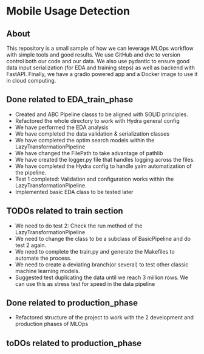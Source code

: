 # Mobile Usage Detection

## About

This repository is a small sample of how we can leverage MLOps workflow with simple tools and good results. We use GitHub and dvc to version control both our code and our data. We also use pydantic to ensure good data input serialization (for EDA and training steps) as well as backend with FastAPI. Finally, we have a gradio powered app and a Docker image to use it in cloud computing.

## Done related to EDA_train_phase
  - Created and ABC  Pipeline classs to be aligned with SOLID principles.
  - Refactored the whole directory to work with Hydra general config
  - We have performed the EDA analysis
  - We have completed the data validation & serialization classes
  - We have completed the optim search models within the LazyTransformationPipeline
  - We have changed the FilePath to take advantage of pathlib
  - We have created the logger.py file that handles logging across the files.
  - We have completed the Hydra config to handle yalm automatization of the pipeline.
  - Test 1 completed: Validation and configuration works within the LazyTransformationPipeline.
  - Implemented basic EDA class to be tested later


## TODOs related to train section
  - We need to do test 2: Check the run method of the LazyTransformationPipeline
  - We need to change the class to be a subclass of BasicPipeline and do test 2 again.
  - We need to complete the train.py and generate the Makefiles to automate the process.
  - We need to create a deviating branch(or several) to test other classic machine learning models.
  - Suggested test duplicating the data until we reach 3 million rows. We can use this as stress test for speed in the data pipeline


## Done related to production_phase
  - Refactored structure of the project to work with the 2 development and production phases of MLOps

## toDOs related to production_phase


